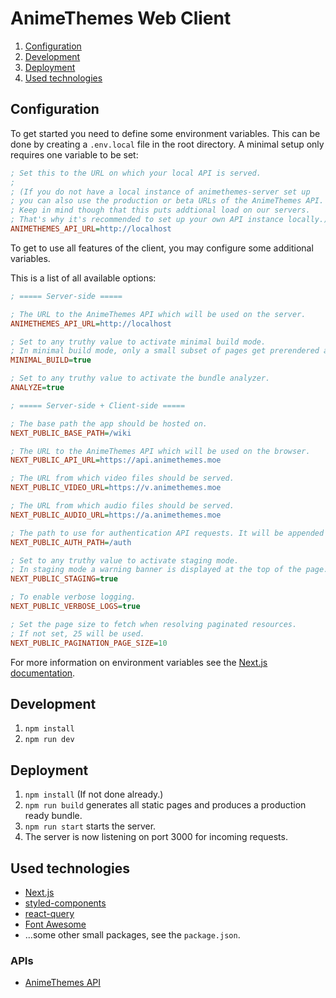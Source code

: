 # AnimeThemes Web Client

1. [Configuration](#configuration)
2. [Development](#development)
3. [Deployment](#deployment)
4. [Used technologies](#used-technologies)

## Configuration

To get started you need to define some environment variables. This can be done by creating a `.env.local` file in the
root directory. A minimal setup only requires one variable to be set:

```ini
; Set this to the URL on which your local API is served.
;
; (If you do not have a local instance of animethemes-server set up
; you can also use the production or beta URLs of the AnimeThemes API.
; Keep in mind though that this puts addtional load on our servers.
; That's why it's recommended to set up your own API instance locally.)
ANIMETHEMES_API_URL=http://localhost
```

To get to use all features of the client, you may configure some additional variables.

This is a list of all available options:

```ini
; ===== Server-side =====

; The URL to the AnimeThemes API which will be used on the server.
ANIMETHEMES_API_URL=http://localhost

; Set to any truthy value to activate minimal build mode.
; In minimal build mode, only a small subset of pages get prerendered at build time.
MINIMAL_BUILD=true

; Set to any truthy value to activate the bundle analyzer.
ANALYZE=true

; ===== Server-side + Client-side =====

; The base path the app should be hosted on.
NEXT_PUBLIC_BASE_PATH=/wiki

; The URL to the AnimeThemes API which will be used on the browser.
NEXT_PUBLIC_API_URL=https://api.animethemes.moe

; The URL from which video files should be served.
NEXT_PUBLIC_VIDEO_URL=https://v.animethemes.moe

; The URL from which audio files should be served.
NEXT_PUBLIC_AUDIO_URL=https://a.animethemes.moe

; The path to use for authentication API requests. It will be appended to NEXT_PUBLIC_API_URL.
NEXT_PUBLIC_AUTH_PATH=/auth

; Set to any truthy value to activate staging mode.
; In staging mode a warning banner is displayed at the top of the page.
NEXT_PUBLIC_STAGING=true

; To enable verbose logging.
NEXT_PUBLIC_VERBOSE_LOGS=true

; Set the page size to fetch when resolving paginated resources.
; If not set, 25 will be used.
NEXT_PUBLIC_PAGINATION_PAGE_SIZE=10
```

For more information on environment variables see the [Next.js documentation](https://nextjs.org/docs/basic-features/environment-variables).

## Development

1. `npm install`
2. `npm run dev`

## Deployment

1. `npm install` (If not done already.)
2. `npm run build` generates all static pages and produces a production ready bundle.
3. `npm run start` starts the server.
4. The server is now listening on port 3000 for incoming requests.

## Used technologies

-   [Next.js](https://www.nextjs.org/)
-   [styled-components](https://styled-components.com/)
-   [react-query](https://react-query.tanstack.com/)
-   [Font Awesome](https://fontawesome.com/)
-   ...some other small packages, see the `package.json`.

### APIs

-   [AnimeThemes API](https://api-docs.animethemes.moe/)
